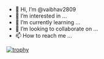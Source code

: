 - 👋 Hi, I’m @vaibhav2809
- 👀 I’m interested in ...
- 🌱 I’m currently learning ...
- 💞️ I’m looking to collaborate on ...
- 📫 How to reach me ...

<!---
vaibhav2809/vaibhav2809 is a ✨ special ✨ repository because its `README.md` (this file) appears on your GitHub profile.
You can click the Preview link to take a look at your changes.
--->


[![trophy](https://github-profile-trophy.vercel.app/?username=vaibhav2809)](https://github-profile-trophy.vercel.app/?username=vaibhav2809&theme=dracula)
